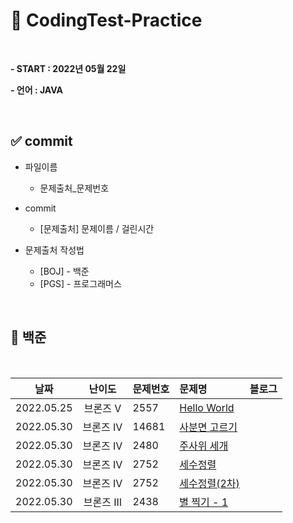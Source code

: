 # 🦜 CodingTest-Practice

</br>

**- START : 2022년 05월 22일**   

**- 언어 : JAVA**  

</br>

## ✅ commit 
- 파일이름
  * 문제출처_문제번호  
  
- commit  
  * [문제출처] 문제이름 / 걸린시간 

- 문제출처 작성법
  * [BOJ] - 백준 
  * [PGS] - 프로그래머스
  
</br>

## 📄 백준
</br>

날짜        |난이도  |문제번호 |문제명|블로그
:-------------------------:|:-------------------------:    |:------------------------- |:-------------------------   |:-------------------------:  
2022.05.25|브론즈 V |2557|[Hello World](https://github.com/mingyeong1203/CodingTest-Practice/blob/main/week1/src/HelloWorld.java) |  |
2022.05.30|브론즈 IV |14681|[사분면 고르기](https://github.com/mingyeong1203/CodingTest-Prac/blob/main/week01/BOJ_14681.java) |  |
2022.05.30|브론즈 IV |2480|[주사위 세개](https://github.com/mingyeong1203/CodingTest-Prac/blob/main/week01/BOJ_2480.java) |  |
2022.05.30|브론즈 IV |2752|[세수정렬](https://github.com/mingyeong1203/CodingTest-Prac/blob/main/week01/BOJ_2752.java) |  |
2022.05.30|브론즈 IV |2752|[세수정렬(2차)](https://github.com/mingyeong1203/CodingTest-Prac/blob/main/week01/BOJ_2752_2.java) |  |
2022.05.30|브론즈 III |2438|[별 찍기 - 1](https://github.com/mingyeong1203/CodingTest-Prac/blob/main/week01/BOJ_2438.java) |  |
